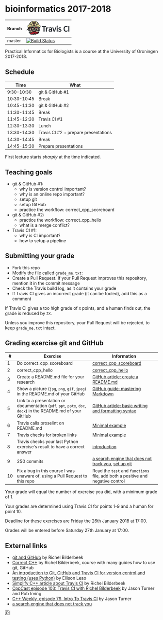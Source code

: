 # bioinformatics 2017-2018

Branch|[![Travis CI logo](TravisCI.png)](https://travis-ci.org)
---|---
master|[![Build Status](https://travis-ci.org/richelbilderbeek/bioinformatics_2017_2018.svg?branch=master)](https://travis-ci.org/richelbilderbeek/bioinformatics_2017_2018)

Practical Informatics for Biologists is a course at the University of Groningen 2017-2018.

## Schedule

Time|What
---|---
9:30-10:30 | git & GitHub #1
10:30-10:45 | Break
10:45-11:30 | git & GitHub #2
11:30-11:45 | Break
11:45-12:30 | Travis CI #1
12:30-13:30 | Lunch
13:30-14:30 | Travis CI #2 + prepare presentations
14:30-14:45 | Break
14:45-15:30 | Prepare presentations

First lecture starts *sharply* at the time indicated.

## Teaching goals

 * git & GitHub #1: 
    * why is version control important?
    * why is an online repo important?
    * setup git
    * setup GitHub
    * practice the workflow: correct_cpp_scoreboard
 * git & GitHub #2: 
    * practice the workflow: correct_cpp_hello
    * what is a merge conflict?
 * Travis CI #1: 
    * why is CI important?
    * how to setup a pipeline

## Submitting your grade

 * Fork this repo
 * Modify the file called `grade_me.txt`:
 * Create a Pull Request. If your Pull Request improves this repository, mention it in the commit message
 * Check the Travis build log, as it contains your grade
 * If Travis CI gives an incorrect grade (it can be fooled), add this as a comment

If Travis CI gives a too high grade of `X` points, and a human finds out, the grade is reduced by `2X`.

Unless you improve this repository, your Pull Request will be rejected, to keep `grade_me.txt` intact.

## Grading exercise git and GitHub 

#|Exercise|Information
---|---|---
1|Do correct_cpp_scoreboard|[correct_cpp_scoreboard](https://github.com/richelbilderbeek/correct_cpp_scoreboard)
2|correct_cpp_hello|[correct_cpp_hello](https://github.com/richelbilderbeek/correct_cpp_hello)
3|Create a README.md file for your research | [GitHub article: create a README.md](https://help.github.com/articles/about-readmes/)
4|Show a picture (`jpg`, `png`, `gif`, `jpeg`) in the README.md of your GitHub|[GitHub guide: mastering Markdown](https://guides.github.com/features/mastering-markdown/)
5|Link to a presentation or documentation (`pdf`, `ppt`, `pptx`, `doc`, `docx`) in the README.md of your GitHub|[GitHub article: basic writing and formatting syntax](https://help.github.com/articles/basic-writing-and-formatting-syntax/#relative-links)
6|Travis calls proselint on README.md|[Minimal example](https://github.com/richelbilderbeek/travis_proselint)
7|Travis checks for broken links|[Minimal example](https://github.com/richelbilderbeek/travis_markdown-link-check)
8|Travis checks your last Python exercise's result to have a correct answer | [introduction](https://medium.com/ellisonleao/an-introduction-to-git-github-and-travis-ci-for-version-control-and-testing-ac97f158f520)
9|250 commits | [a search engine that does not track you](https://duckduckgo.com), [set up git](https://github.com/richelbilderbeek/correct_cpp/blob/master/doc/set_up_git.md)
10|Fix a bug in this course I was unaware of, using a Pull Request to this repo | Read the `test` and `functions` file, add both a positive and negative control

Your grade will equal the number of exercise you did, with a minimum grade of 1.

Your grades are determined using Travis CI for points 1-9 and a human for point 10.

Deadline for these exercises are Friday the 26th January 2018 at 17:00.

Grades will be entered before Saturday 27th January at 17:00.

## External links

 * [git and GitHub](https://github.com/richelbilderbeek/CppPresentations/blob/master/Git.pdf) by Richel Bilderbeek
 * [Correct C++](https://github.com/richelbilderbeek/correct_cpp) by Richel Bilderbeek, course with many guides how to use git, GitHub
 * [An introduction to Git, GitHub and Travis CI for version control and testing (uses Python)](https://medium.com/ellisonleao/an-introduction-to-git-github-and-travis-ci-for-version-control-and-testing-ac97f158f520) by Ellison Leao
 * [Simplify C++ article about Travis CI](https://arne-mertz.de/2017/04/continuous-integration-travis-ci) by Richel Bilderbeek
 * [CppCast episode 103: Travis CI with Richel Bilderbeek](https://www.youtube.com/watch?v=p30AA9JLVJY) by Jason Turner and Rob Irving
 * [C++ Weekly, episode 79: Intro To Travis CI](https://www.youtube.com/watch?v=3ulKzD2cmSw) by Jason Turner
 * [a search engine that does not track you](https://duckduckgo.com)

![An R](R.png)